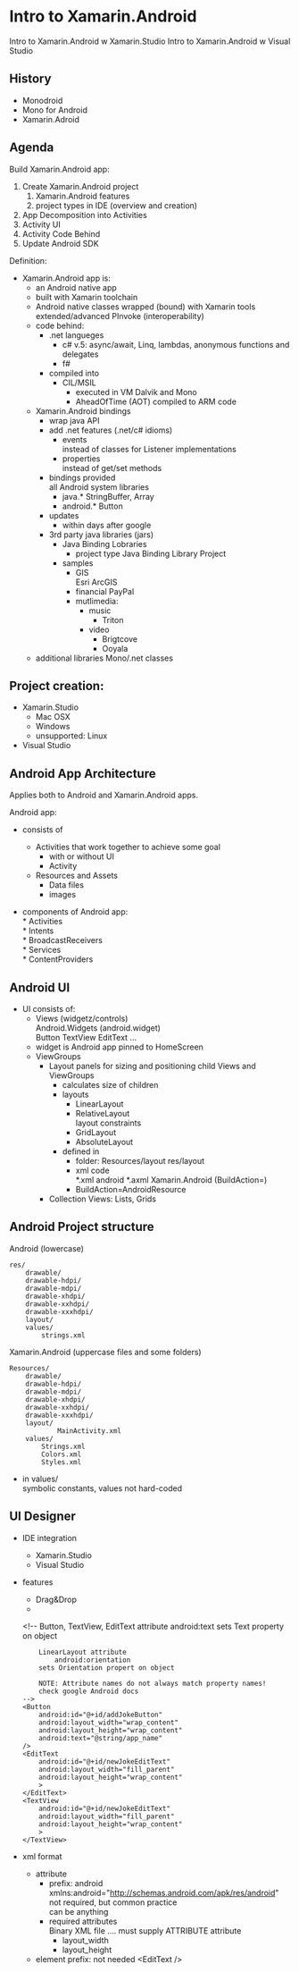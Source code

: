 # Intro to Xamarin.Android

Intro to Xamarin.Android w Xamarin.Studio
Intro to Xamarin.Android w Visual Studio

## History

*	Monodroid
*	Mono for Android
*	Xamarin.Adroid

## Agenda

Build Xamarin.Android app:

1.	Create Xamarin.Android project
	1.	Xamarin.Android features
	2.	project types in IDE (overview and creation)
2.	App Decomposition into Activities
3.	Activity UI
4.	Activity Code Behind
5.	Update Android SDK


Definition:

*	Xamarin.Android app is:
	*	an Android native app 
	*	built with Xamarin toolchain
	*	Android native classes wrapped (bound) with Xamarin tools
		extended/advanced PInvoke (interoperability)
	*	code behind: 
		*	.net langueges
			*	c#
				v.5: async/await, Linq, lambdas, anonymous functions and delegates
			*	f#
		*	compiled into 
			*	CIL/MSIL
				*	executed in VM Dalvik and Mono
				*	AheadOfTime (AOT) compiled to ARM code
	*	Xamarin.Android bindings
		*	wrap java API
		*	add .net features (.net/c# idioms)
			*	events 		
				instead of classes for Listener implementations
			*	properties 		
				instead of get/set methods
		*	bindings provided		
			all Android system libraries
			*	java.*
				StringBuffer, Array
			*	android.*
				Button
		*	updates 
			*	within days after google
		*	3rd party java libraries (jars)
			*	Java Binding Lobraries
				*	project type Java Binding Library Project
			*	samples
				*	GIS			
					Esri ArcGIS
				*	financial
					PayPal
				*	mutlimedia:
					*	music
						*	Triton
					*	video
						*	Brigtcove
						*	Ooyala
	*	additional libraries
		Mono/.net classes
		
		
## Project creation:

*	Xamarin.Studio
	*	Mac OSX
	*	Windows
	*	unsupported: Linux
*	Visual Studio

## Android App Architecture

Applies both to Android and Xamarin.Android apps.

Android app:

*	consists of 
	*	Activities that work together to achieve some goal 
		*	with or without UI
		*	Activity
	*	Resources and Assets
		*	Data files
		*	images

		
*	components of Android app:				
		*	Activities		
		*	Intents		
		*	BroadcastReceivers		
		*	Services		
		*	ContentProviders		
		
## Android UI

*	UI consists of:
	*	Views (widgetz/controls)			
		Android.Widgets (android.widget)		
		Button
		TextView
		EditText
		...
	*	widget is Android app pinned to HomeScreen
	*	ViewGroups
		*	Layout panels for sizing and positioning child Views and ViewGroups
			*	calculates size of children
			*	layouts
				*	LinearLayout		
				*	RelativeLayout		
					layout constraints		
				*	GridLayout		
				*	AbsoluteLayout
			*	defined in	
				*	folder: 
					Resources/layout
					res/layout 
				*	xml code	
					*.xml android
					*.axml	Xamarin.Android (BuildAction=)
				*	BuildAction=AndroidResource
		*	Collection Views: Lists, Grids
	
			
		
## Android Project structure

Android (lowercase)

	res/
		drawable/
		drawable-hdpi/
		drawable-mdpi/
		drawable-xhdpi/
		drawable-xxhdpi/
		drawable-xxxhdpi/
		layout/
		values/
			strings.xml
			
Xamarin.Android (uppercase files and some folders)

	Resources/
		drawable/
		drawable-hdpi/
		drawable-mdpi/
		drawable-xhdpi/
		drawable-xxhdpi/
		drawable-xxxhdpi/
		layout/
				MainActivity.xml
		values/
			Strings.xml		
			Colors.xml
			Styles.xml
			

*	in values/	
	symbolic constants, values not hard-coded
	
## UI Designer

*	IDE integration
	*	Xamarin.Studio
	*	Visual Studio
*	features
	*	Drag&Drop
	*	

	
	
	<LinearLayout
		xmlns:android="http://schemas.android.com/apk/res/android"
		android:layout_width="fill_parent" 
		android:layout_height="fill_parent" 
		android:orientation="vertical"
		>
		<!--
			Button, TextView, EditText
			attribute
				android:text 
			sets Text property on object
			
			LinearLayout attribute
				android:orientation
			sets Orientation propert on object
			
			NOTE: Attribute names do not always match property names!
			check google Android docs
		-->
		<Button
			android:id="@+id/addJokeButton"
			android:layout_width="wrap_content"
			android:layout_height="wrap_content"
			android:text="@string/app_name"
		/>
		<EditText
			android:id="@+id/newJokeEditText"
			android:layout_width="fill_parent"
			android:layout_height="wrap_content"
			>
		</EditText>
		<TextView
			android:id="@+id/newJokeEditText"
			android:layout_width="fill_parent"
			android:layout_height="wrap_content"
			>
		</TextView>
	</LinearLayout>
	
* 	xml format
	*	attribute 
		*	prefix: android		
			xmlns:android="http://schemas.android.com/apk/res/android"
			not required, but common practice		
			can be anything
		*	required attributes		
			Binary XML file .... must supply ATTRIBUTE attribute
			*	layout_width		
			*	layout_height			
	*	element prefix: not needed
		&lt;EditText /&gt;
	